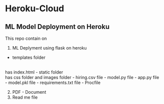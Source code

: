# Heroku-Cloud

## ML Model Deployment on Heroku

This repo contain on 

1. ML Deplyment using flask on heroku
- templates folder
<br>
   has index.html
- static folder 
<br>
   has css folder and images folder
- hiring.csv file
- model.py file
- app.py file
- model.pkl file
- requirements.txt file
- Procfile

2. PDF - Document 
3. Read me file
